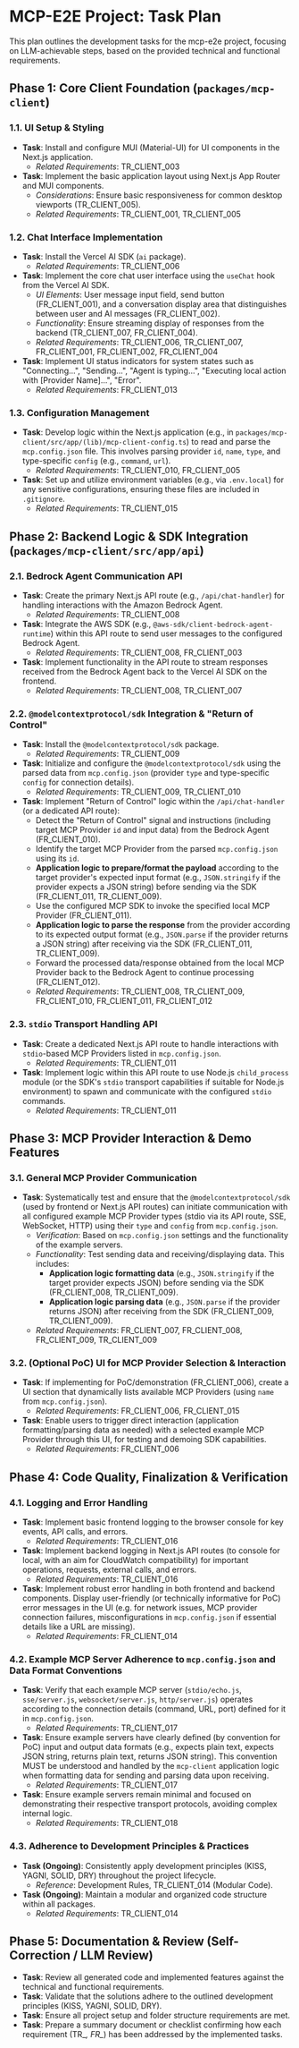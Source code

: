 # MCP-E2E Project: Task Plan

This plan outlines the development tasks for the mcp-e2e project, focusing on LLM-achievable steps, based on the provided technical and functional requirements.

## Phase 1: Core Client Foundation (`packages/mcp-client`)

### 1.1. UI Setup & Styling
- **Task**: Install and configure MUI (Material-UI) for UI components in the Next.js application.
  - *Related Requirements*: TR_CLIENT_003
- **Task**: Implement the basic application layout using Next.js App Router and MUI components.
  - *Considerations*: Ensure basic responsiveness for common desktop viewports (TR_CLIENT_005).
  - *Related Requirements*: TR_CLIENT_001, TR_CLIENT_005

### 1.2. Chat Interface Implementation
- **Task**: Install the Vercel AI SDK (`ai` package).
  - *Related Requirements*: TR_CLIENT_006
- **Task**: Implement the core chat user interface using the `useChat` hook from the Vercel AI SDK.
  - *UI Elements*: User message input field, send button (FR_CLIENT_001), and a conversation display area that distinguishes between user and AI messages (FR_CLIENT_002).
  - *Functionality*: Ensure streaming display of responses from the backend (TR_CLIENT_007, FR_CLIENT_004).
  - *Related Requirements*: TR_CLIENT_006, TR_CLIENT_007, FR_CLIENT_001, FR_CLIENT_002, FR_CLIENT_004
- **Task**: Implement UI status indicators for system states such as "Connecting...", "Sending...", "Agent is typing...", "Executing local action with [Provider Name]...", "Error".
  - *Related Requirements*: FR_CLIENT_013

### 1.3. Configuration Management
- **Task**: Develop logic within the Next.js application (e.g., in `packages/mcp-client/src/app/(lib)/mcp-client-config.ts`) to read and parse the `mcp.config.json` file. This involves parsing provider `id`, `name`, `type`, and type-specific `config` (e.g., `command`, `url`).
  - *Related Requirements*: TR_CLIENT_010, FR_CLIENT_005
- **Task**: Set up and utilize environment variables (e.g., via `.env.local`) for any sensitive configurations, ensuring these files are included in `.gitignore`.
  - *Related Requirements*: TR_CLIENT_015

## Phase 2: Backend Logic & SDK Integration (`packages/mcp-client/src/app/api`)

### 2.1. Bedrock Agent Communication API
- **Task**: Create the primary Next.js API route (e.g., `/api/chat-handler`) for handling interactions with the Amazon Bedrock Agent.
  - *Related Requirements*: TR_CLIENT_008
- **Task**: Integrate the AWS SDK (e.g., `@aws-sdk/client-bedrock-agent-runtime`) within this API route to send user messages to the configured Bedrock Agent.
  - *Related Requirements*: TR_CLIENT_008, FR_CLIENT_003
- **Task**: Implement functionality in the API route to stream responses received from the Bedrock Agent back to the Vercel AI SDK on the frontend.
  - *Related Requirements*: TR_CLIENT_008, TR_CLIENT_007

### 2.2. `@modelcontextprotocol/sdk` Integration & "Return of Control"
- **Task**: Install the `@modelcontextprotocol/sdk` package.
  - *Related Requirements*: TR_CLIENT_009
- **Task**: Initialize and configure the `@modelcontextprotocol/sdk` using the parsed data from `mcp.config.json` (provider `type` and type-specific `config` for connection details).
  - *Related Requirements*: TR_CLIENT_009, TR_CLIENT_010
- **Task**: Implement "Return of Control" logic within the `/api/chat-handler` (or a dedicated API route):
  - Detect the "Return of Control" signal and instructions (including target MCP Provider `id` and input data) from the Bedrock Agent (FR_CLIENT_010).
  - Identify the target MCP Provider from the parsed `mcp.config.json` using its `id`.
  - **Application logic to prepare/format the payload** according to the target provider's expected input format (e.g., `JSON.stringify` if the provider expects a JSON string) before sending via the SDK (FR_CLIENT_011, TR_CLIENT_009).
  - Use the configured MCP SDK to invoke the specified local MCP Provider (FR_CLIENT_011).
  - **Application logic to parse the response** from the provider according to its expected output format (e.g., `JSON.parse` if the provider returns a JSON string) after receiving via the SDK (FR_CLIENT_011, TR_CLIENT_009).
  - Forward the processed data/response obtained from the local MCP Provider back to the Bedrock Agent to continue processing (FR_CLIENT_012).
  - *Related Requirements*: TR_CLIENT_008, TR_CLIENT_009, FR_CLIENT_010, FR_CLIENT_011, FR_CLIENT_012

### 2.3. `stdio` Transport Handling API
- **Task**: Create a dedicated Next.js API route to handle interactions with `stdio`-based MCP Providers listed in `mcp.config.json`.
  - *Related Requirements*: TR_CLIENT_011
- **Task**: Implement logic within this API route to use Node.js `child_process` module (or the SDK's `stdio` transport capabilities if suitable for Node.js environment) to spawn and communicate with the configured `stdio` commands.
  - *Related Requirements*: TR_CLIENT_011

## Phase 3: MCP Provider Interaction & Demo Features

### 3.1. General MCP Provider Communication
- **Task**: Systematically test and ensure that the `@modelcontextprotocol/sdk` (used by frontend or Next.js API routes) can initiate communication with all configured example MCP Provider types (stdio via its API route, SSE, WebSocket, HTTP) using their `type` and `config` from `mcp.config.json`.
  - *Verification*: Based on `mcp.config.json` settings and the functionality of the example servers.
  - *Functionality*: Test sending data and receiving/displaying data. This includes:
    - **Application logic formatting data** (e.g., `JSON.stringify` if the target provider expects JSON) before sending via the SDK (FR_CLIENT_008, TR_CLIENT_009).
    - **Application logic parsing data** (e.g., `JSON.parse` if the provider returns JSON) after receiving from the SDK (FR_CLIENT_009, TR_CLIENT_009).
  - *Related Requirements*: FR_CLIENT_007, FR_CLIENT_008, FR_CLIENT_009, TR_CLIENT_009

### 3.2. (Optional PoC) UI for MCP Provider Selection & Interaction
- **Task**: If implementing for PoC/demonstration (FR_CLIENT_006), create a UI section that dynamically lists available MCP Providers (using `name` from `mcp.config.json`).
  - *Related Requirements*: FR_CLIENT_006, FR_CLIENT_015
- **Task**: Enable users to trigger direct interaction (application formatting/parsing data as needed) with a selected example MCP Provider through this UI, for testing and demoing SDK capabilities.
  - *Related Requirements*: FR_CLIENT_006

## Phase 4: Code Quality, Finalization & Verification

### 4.1. Logging and Error Handling
- **Task**: Implement basic frontend logging to the browser console for key events, API calls, and errors.
  - *Related Requirements*: TR_CLIENT_016
- **Task**: Implement backend logging in Next.js API routes (to console for local, with an aim for CloudWatch compatibility) for important operations, requests, external calls, and errors.
  - *Related Requirements*: TR_CLIENT_016
- **Task**: Implement robust error handling in both frontend and backend components. Display user-friendly (or technically informative for PoC) error messages in the UI (e.g. for network issues, MCP provider connection failures, misconfigurations in `mcp.config.json` if essential details like a URL are missing).
  - *Related Requirements*: FR_CLIENT_014

### 4.2. Example MCP Server Adherence to `mcp.config.json` and Data Format Conventions
- **Task**: Verify that each example MCP server (`stdio/echo.js`, `sse/server.js`, `websocket/server.js`, `http/server.js`) operates according to the connection details (command, URL, port) defined for it in `mcp.config.json`.
  - *Related Requirements*: TR_CLIENT_017
- **Task**: Ensure example servers have clearly defined (by convention for PoC) input and output data formats (e.g., expects plain text, expects JSON string, returns plain text, returns JSON string). This convention MUST be understood and handled by the `mcp-client` application logic when formatting data for sending and parsing data upon receiving.
  - *Related Requirements*: TR_CLIENT_017
- **Task**: Ensure example servers remain minimal and focused on demonstrating their respective transport protocols, avoiding complex internal logic.
  - *Related Requirements*: TR_CLIENT_018

### 4.3. Adherence to Development Principles & Practices
- **Task (Ongoing)**: Consistently apply development principles (KISS, YAGNI, SOLID, DRY) throughout the project lifecycle.
  - *Reference*: Development Rules, TR_CLIENT_014 (Modular Code).
- **Task (Ongoing)**: Maintain a modular and organized code structure within all packages.
  - *Related Requirements*: TR_CLIENT_014

## Phase 5: Documentation & Review (Self-Correction / LLM Review)

- **Task**: Review all generated code and implemented features against the technical and functional requirements.
- **Task**: Validate that the solutions adhere to the outlined development principles (KISS, YAGNI, SOLID, DRY).
- **Task**: Ensure all project setup and folder structure requirements are met.
- **Task**: Prepare a summary document or checklist confirming how each requirement (TR_*, FR_*) has been addressed by the implemented tasks.
